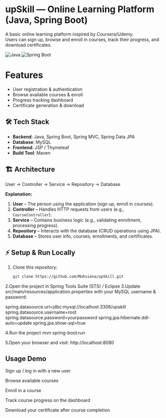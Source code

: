 # upSkill — Online Learning Platform (Java, Spring Boot)

A basic online learning platform inspired by Coursera/Udemy.  
Users can sign up, browse and enroll in courses, track their progress, and download certificates.

![Java](https://img.shields.io/badge/Language-Java-blue)
![Spring Boot](https://img.shields.io/badge/Framework-SpringBoot-green)



# Features
- User registration & authentication
- Browse available courses & enroll
- Progress tracking dashboard
- Certificate generation & download



## 🛠 Tech Stack
- **Backend**: Java, Spring Boot, Spring MVC, Spring Data JPA  
- **Database**: MySQL  
- **Frontend**: JSP / Thymeleaf  
- **Build Tool**: Maven  

## 🏗 Architecture
User → Controller → Service → Repository → Database


**Explanation:**
1. **User** – The person using the application (sign up, enroll in courses).  
2. **Controller** – Handles HTTP requests from users (e.g., `CourseController`).  
3. **Service** – Contains business logic (e.g., validating enrollment, processing progress).  
4. **Repository** – Interacts with the database (CRUD operations using JPA).  
5. **Database** – Stores user info, courses, enrollments, and certificates.  



## ⚡ Setup & Run Locally

1. Clone this repository:
   ```bash
   git clone https://github.com/Muhsiena/upSkill.git

2.Open the project in Spring Tools Suite (STS) / Eclipse
3.Update src/main/resources/application.properties with your MySQL username & password:

spring.datasource.url=jdbc:mysql://localhost:3306/upskill
spring.datasource.username=root
spring.datasource.password=yourpassword
spring.jpa.hibernate.ddl-auto=update
spring.jpa.show-sql=true

4.Run the project
mvn spring-boot:run

5.Open your browser and visit:
http://localhost:8080

## Usage Demo

Sign up / log in with a new user

Browse available courses

Enroll in a course

Track course progress on the dashboard

Download your certificate after course completion




   
